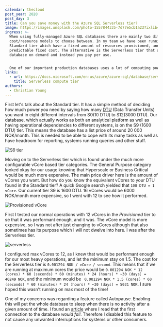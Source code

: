 ```yaml
---
calendar: thecloud
post_year: 2020
post_day: 3
title: Can you save money with the Azure SQL Serverless tier?
image: https://images.unsplash.com/photo-1557844335-7d77e5cb1a23?ixlib=rb-1.2.1&ixid=MXwxMjA3fDB8MHxwaG90by1wYWdlfHx8fGVufDB8fHw%3D&auto=format&fit=crop&w=1950&q=80
ingress: >-
  When using fully-managed Azure SQL databases there are mainly two different
  cost/resource models to choose between. In my team we have been running the
  Standard tier which have a fixed amount of resources provisioned, and thus a
  predictable fixed cost. The alternative is the Serverless tier that scales the
  database on demand and instead you pay per use.


  One of our important production databases uses a lot of computing power while performing various tasks once every morning, and then smaller sporadical load the rest of the day and night. A good fit for the Serverless tier? Could we achieve the same performance at reduced cost? Read on and I will let you in on what I figured out!
links:
  - url: https://docs.microsoft.com/en-us/azure/azure-sql/database/serverless-tier-overview
    title: Serverless compute tier
authors:
  - Christian Young
---
```

First let's talk about the Standard tier. It has a simple method of deciding how much power you need by saying how many [DTU](https://docs.microsoft.com/en-us/azure/azure-sql/database/service-tiers-dtu) (Data Transfer Units) you want in eight different intervals from S0(10 DTU) to S12(3000 DTU). Our database, which actually works as both an analytical platform as well as having operational dependencies to different systems, is on the S9 (1600 DTU) tier. This means the database has a list price of around 20 000 NOK/month. This is needed to be able to cope with its many tasks as well as have headroom for reporting, systems running queries and other stuff.

![S9 tier](https://user-images.githubusercontent.com/920028/100767431-0d206700-33fa-11eb-8c18-9a861cd5b099.PNG)

Moving on to the Serverless tier which is found under the much more configurable vCore based tier categories. The General Purpose category looked okay for our usage knowing that Hyperscale or Business Critical would be much more expensive. The main price driver here is the amount of vCores you want. But how do you know the equivalent vCores to your DTU found in the Standard tier? A quick Google search yielded that `100 DTU = 1 vCore`. Our current tier S9 is 1600 DTU. 16 vCores would be 6000 NOK/month more expensive, so I went with 12 to see how it performed.

![Provisioned vCore](https://user-images.githubusercontent.com/920028/100767340-ef530200-33f9-11eb-8bec-7a543aa40654.PNG)

First I tested our normal operations with 12 vCores in the _Provisioned_ tier to se that it was performant enough, and it was. The vCore model is more expensive, so I was not after just changing to vCores although that also sometimes has its purpose which I will not dwelve into here. I was after the Serverless tier.

![serverless](https://user-images.githubusercontent.com/920028/100769681-afd9e500-33fc-11eb-8242-060160e6d954.PNG)

I configured max vCores to 12, as I knew that would be performant enough for our most heavy operations, and let the minimum stay on 1.5. The cost for the Serverless tier is `0.001294 NOK / vCore / second`. This means that if we are running at maximum cores the price would be `0.001294 NOK * 12 (cores) * 60 (seconds) * 60 (minutes) * 24 (hours) * ~30 (days) = 40249 NOK`, and the minimum would be ` 0.001294 NOK * 1.5 (cores) * 60 (seconds) * 60 (minutes) * 24 (hours) * ~30 (days) = 5031 NOK`. I sure hoped this wasn't running on max most of the time!

One of my concerns was regarding a feature called Autopause. Enabling this will put the whole database to sleep when there is no activity after a given amount of time. I found an [article](https://kohera.be/blog/azure-cloud/should-i-use-serverless-for-all-my-azure-sql-databases/) where I read that the first connection to the database *would fail*. Therefore I disabled this feature to not cause any unwanted interruptions for systems or other consumers.

 